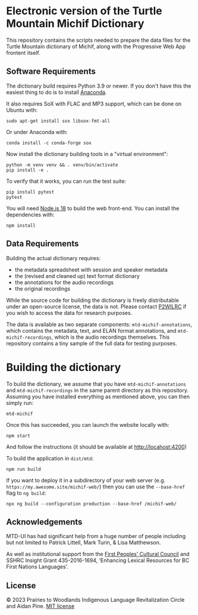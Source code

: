 # Electronic version of the Turtle Mountain Michif Dictionary

This repository contains the scripts needed to prepare the data files
for the Turtle Mountain dictionary of Michif, along with the
Progressive Web App frontent itself.

## Software Requirements

The dictionary build requires Python 3.9 or newer. If you don't have
this the easiest thing to do is to install
[Anaconda](https://www.anaconda.com/download).

It also requires SoX with FLAC and MP3 support, which can be done on
Ubuntu with:

    sudo apt-get install sox libsox-fmt-all

Or under Anaconda with:

    conda install -c conda-forge sox

Now install the dictionary building tools in a "virtual environment":

    python -m venv venv && . venv/bin/activate
    pip install -e .

To verify that it works, you can run the test suite:

    pip install pytest
    pytest

You will need [Node.js 18](https://nodejs.org/en) to build the web
front-end. You can install the dependencies with:

    npm install

## Data Requirements

Building the actual dictionary requires:

- the metadata spreadsheet with session and speaker metadata
- the (revised and cleaned up) text format dictionary
- the annotations for the audio recordings
- the original recordings

While the source code for building the dictionary is freely
distributable under an open-source license, the data is not. Please
contact [P2WILRC](mailto:info@p2wilr.org) if you wish to access the
data for research purposes.

The data is available as two separate components:
`mtd-michif-annotations`, which contains the metadata, text, and ELAN
format annotations, and `mtd-michif-recordings`, which is the audio
recordings themselves. This repository contains a tiny sample of the
full data for testing purposes.

# Building the dictionary

To build the dictionary, we assume that you have
`mtd-michif-annotations` and `mtd-michif-recordings` in the same
parent directory as this repository. Assuming you have installed
everything as mentioned above, you can then simply run:

    mtd-michif

Once this has succeeded, you can launch the website locally with:

    npm start

And follow the instructions (it should be available at
[http://locahost:4200](http://locahost:4200))

To build the application in `dist/mtd`:

    npm run build

If you want to deploy it in a subdirectory of your web server
(e.g. `https://my.awesome.site/michif-web/`) then you can use the
`--base-href` flag to `ng build`:

    npx ng build --configuration production --base-href /michif-web/

## Acknowledgements

MTD-UI has had significant help from a huge number of people including
but not limited to Patrick Littell, Mark Turin, & Lisa Matthewson.

As well as institutional support from the [First Peoples' Cultural
Council](http://www.fpcc.ca/) and SSHRC Insight Grant 435-2016-1694,
‘Enhancing Lexical Resources for BC First Nations Languages’.

## License

© 2023 Prairies to Woodlands Indigenous Language Revitalization Circle
and Aidan Pine. [MIT license](LICENSE)
